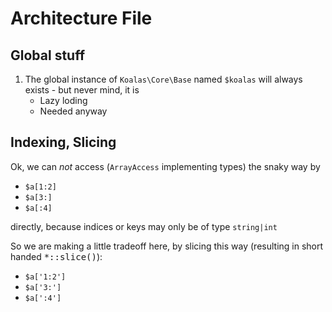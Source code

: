 # Architecture File

## Global stuff

1. The global instance of <code>Koalas\Core\Base</code> named <code>$koalas</code> will always exists - but never mind, it is
    - Lazy loding
    - Needed anyway

## Indexing, Slicing

Ok, we can *not* access (<code>ArrayAccess</code> implementing types) the snaky way by 
 - <code>$a[1:2]</code>
 - <code>$a[3:]</code>
 - <code>$a[:4]</code>

 directly, because indices or keys may only be of type <code>string|int</code>

 So we are making a little tradeoff here, by slicing this way (resulting in short handed <kbd>*::slice()</kbd>):

 - <code>$a['1:2']</code>
 - <code>$a['3:']</code>
 - <code>$a[':4']</code>